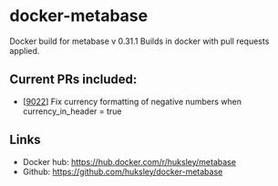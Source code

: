 # docker-metabase

Docker build for metabase v 0.31.1
Builds in docker with pull requests applied.

## Current PRs included:

  * [[9022](https://github.com/metabase/metabase/pull/9022)] Fix currency formatting of negative numbers when currency_in_header = true

## Links

  * Docker hub: https://hub.docker.com/r/huksley/metabase
  * Github: https://github.com/huksley/docker-metabase
